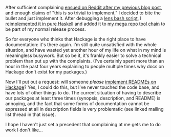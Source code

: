 After sufficient complaining [ensued on Reddit after my previous blog
post](http://www.reddit.com/r/haskell/comments/2pwiq9/use_stackage_for_docs/),
and enough claims of "this is so trivial to implement," I decided to bite the
bullet and just implement it. After debugging a [lens bash
script](http://www.reddit.com/r/haskell/comments/2pwiq9/use_stackage_for_docs/cn179k7),
I [reimplemented it in pure
Haskell](https://github.com/yesodweb/cabal-src/blob/master/hackage-docs.hs) and
added it to [my mega repo tool
chain](http://hackage.haskell.org/package/cabal-src) to be part of my normal
release process.

So for everyone who thinks that Hackage is the right place to have
documentation: it's there again. I'm still quite unsatisfied with the whole
situation, and have wasted yet another hour of my life on what in my mind is
meaningless busywork. But so be it, it's frankly easier to solve a technical
problem than put up with the complaints. (I've certainly spent more than an
hour in the past four years explaining to people multiple times why docs on
Hackage don't exist for my packages.)

Now I'll put out a request: will someone *please* [implement READMEs on
Hackage](https://github.com/haskell/hackage-server/issues/262)? Yes, I could do
this, but I've never touched the code base, and have lots of other things to
do. The current situation of having to describe our packages at least three
times (synopsis, description, and README) is annoying, and the fact that some
forms of documentation cannot be expressed at all in description fields is very
problematic (see linked mailing list thread in that issue).

I hope I haven't just set a precedent that complaining at me gets me to do work
I don't like...
